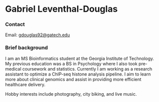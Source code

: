 # Gabriel Leventhal-Douglas

### Contact 
Email: gdouglas92@gatech.edu

### Brief background
I am an MS Bioinformatics student at the Georgia Institute of Technology. My previous education was a BS in Psychology where I also took pre-medical coursework and statistics. Currently I am working as a research assistant to optimize a ChIP-seq histone analysis pipeline. I aim to learn more about clinical genomics and assist in providing more efficient healthcare delivery. 

Hobby interests include photography, city biking, and live music.   
